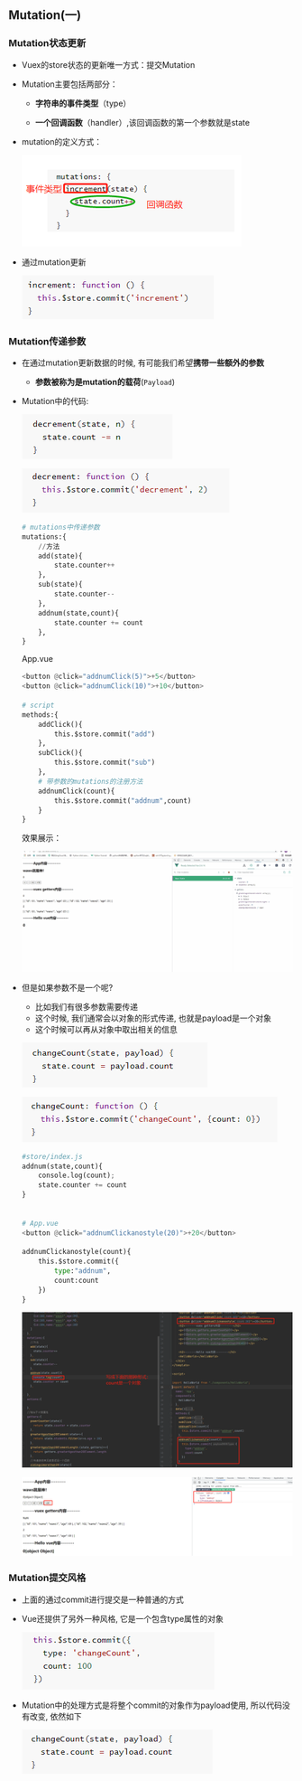 ## Mutation(一)

### Mutation状态更新

- Vuex的store状态的更新唯一方式：提交Mutation

- Mutation主要包括两部分：

  - **字符串的事件类型**（type）

  - **一个回调函数**（handler）,该回调函数的第一个参数就是state

- mutation的定义方式：

  ![企业微信截图_20210910105717](images/企业微信截图_20210910105717.png)

- 通过mutation更新

  ![image-20210909093658972](images/image-20210909093658972.png)

### Mutation传递参数

- 在通过mutation更新数据的时候, 有可能我们希望**携带一些额外的参数**

  - **参数被称为是mutation的载荷**(`Payload`)

- Mutation中的代码:

  ![image-20210909093831940](images/image-20210909093831940.png)

  ![image-20210909093853506](images/image-20210909093853506.png)

  ```python
  # mutations中传递参数
  mutations:{
      //方法
      add(state){
          state.counter++
      },
      sub(state){
          state.counter--
      },
      addnum(state,count){
          state.counter += count
      },
  }
  ```

  App.vue

  ```python
  <button @click="addnumClick(5)">+5</button>
  <button @click="addnumClick(10)">+10</button>
  
  # script
  methods:{
      addClick(){
          this.$store.commit("add")
      },
      subClick(){
          this.$store.commit("sub")
      },
      # 带参数的mutations的注册方法
      addnumClick(count){
          this.$store.commit("addnum",count)
      }
  }
  ```

  效果展示：

  ![动画4](images/动画4.gif)

- 但是如果参数不是一个呢?

  - 比如我们有很多参数需要传递
  - 这个时候, 我们通常会以对象的形式传递, 也就是payload是一个对象
  - 这个时候可以再从对象中取出相关的信息

  ![image-20210909093924643](images/image-20210909093924643.png)

  ![image-20210909094013553](images/image-20210909094013553.png)
  
  ```python
  #store/index.js
  addnum(state,count){
      console.log(count);
      state.counter += count
  }
  
  
  # App.vue
  <button @click="addnumClickanostyle(20)">+20</button>
  
  addnumClickanostyle(count){
      this.$store.commit({
          type:"addnum",
          count:count
      })
  }
  ```
  
  ![企业微信截图_20210910111440](images/企业微信截图_20210910111440.png)
  
  ![企业微信截图_20210910111625](images/企业微信截图_20210910111625.png)

### Mutation提交风格

- 上面的通过commit进行提交是一种普通的方式

- Vue还提供了另外一种风格, 它是一个包含type属性的对象

  ![image-20210909094130456](images/image-20210909094130456.png)

- Mutation中的处理方式是将整个commit的对象作为payload使用, 所以代码没有改变, 依然如下

  ![image-20210909094153769](images/image-20210909094153769.png)